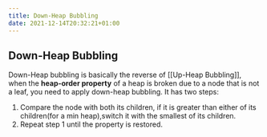 ```yaml
---
title: Down-Heap Bubbling
date: 2021-12-14T20:32:21+01:00
---
```

## Down-Heap Bubbling
Down-Heap bubbling is basically the reverse of [[Up-Heap Bubbling]],  when the **heap-order property** of a heap is broken due to a node that is not a leaf, you need to apply down-heap bubbling. It has two steps:
1. Compare the node with both its children, if it is greater than either of its children(for a min heap),switch it with the smallest of its children.
2. Repeat step 1 until the property is restored.